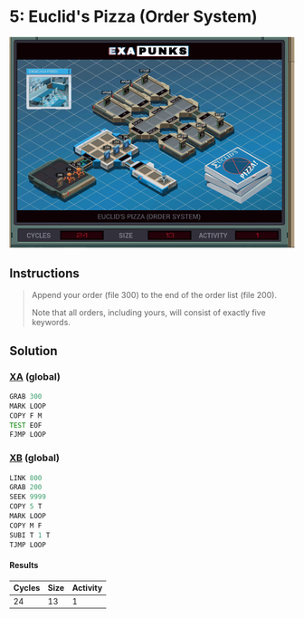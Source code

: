 # 5: Euclid's Pizza (Order System)

<div align="center"><img src="EXAPUNKS - Euclid's Pizza (24, 13, 1, 2023-12-01-13-01-50).gif" /></div>

## Instructions
> Append your order (file 300) to the end of the order list (file 200).
> 
> Note that all orders, including yours, will consist of exactly five keywords.

## Solution

### [XA](XA.exa) (global)
```asm
GRAB 300
MARK LOOP
COPY F M
TEST EOF
FJMP LOOP
```

### [XB](XB.exa) (global)
```asm
LINK 800
GRAB 200
SEEK 9999
COPY 5 T
MARK LOOP
COPY M F
SUBI T 1 T
TJMP LOOP

```

#### Results
| Cycles | Size | Activity |
|--------|------|----------|
| 24     | 13   | 1        |
